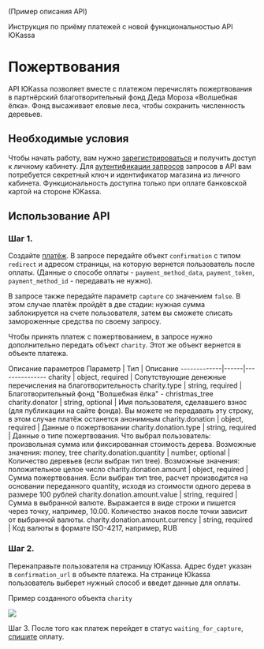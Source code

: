 (Пример описания API)

Инструкция по приёму платежей
с новой функциональностью API ЮKassa

# Пожертвования

API ЮKassa позволяет вместе с платежом перечислять пожертвования в партнёрский благотворительный фонд Деда Мороза «Волшебная ёлка». Фонд высаживает еловые леса, чтобы сохранить численность деревьев.

 ## Необходимые условия

Чтобы начать работу, вам нужно [зарегистрироваться](https://yookassa.ru/yooid/signin/step/login?contextId=UACB_CAC_551bd774-6d87-4f91-a07a-6ff59247221e) и получить доступ к личному кабинету. Для [аутентификации запросов](https://yookassa.ru/developers/using-api/basics#auth) запросов в API вам потребуется секретный ключ и идентификатор магазина из личного кабинета.
Функциональность доступна только при оплате банковской картой на стороне ЮKassa.

## Использование API

### Шаг 1.
Создайте [платёж](https://yookassa.ru/developers/api#create_payment). В запросе передайте объект `confirmation` с типом `redirect` и адресом страницы, на которую вернется пользователь после оплаты. (Данные о способе оплаты - `payment_method_data`, `payment_token`, `payment_method_id` - передавать не нужно).

В запросе также передайте параметр `capture` со значением `false`. В этом случае платёж пройдёт в две стадии: нужная сумма заблокируется на счете пользователя, затем вы сможете списать замороженные средства по своему запросу.

Чтобы принять платеж с пожертвованием, в запросе нужно дополнительно
передать объект `charity`. Этот же объект вернется в объекте платежа.

Описание параметров
Параметр | Тип | Описание
-------------|------|---------------
charity | object, required | Сопутствующие денежные перечисления на благотворительность
charity.type | string, required | Благотворительный фонд "Волшебная ёлка" - christmas_tree
charity.donator | string, optional | Имя пользователя, сделавшего взнос (для публикации на сайте фонда). Вы можете не передавать эту строку, в этом случае платёж останется анонимным
сharity.donation | object, required | Данные о пожертвовании
charity.donation.type | string, required | Данные о типе пожертвования. Что выбрал пользователь: произвольная сумма или фиксированная стоимость дерева. Возможные значения: money, tree
charity.donation.quantity | number, optional | Количество деревьев (если выбран тип  tree). Возможные значения: положительное целое число
charity.donation.amount | object, required | Сумма пожертвования. Если выбран тип tree, расчет производится на основании переданного quantity, исходя из стоимости одного дерева в размере 100 рублей
charity.donation.amount.value | string, required | Сумма в выбранной валюте. Выражается в виде строки и пишется через точку, например, 10.00. Количество знаков после точки зависит от выбранной валюты.
charity.donation.amount.currency | string, required | Код валюты в формате ISO-4217, например, RUB


### Шаг 2. 
Перенаправьте пользователя на страницу ЮKassa. Адрес будет указан в `confirmation_url` в объекте платежа. На странице Юkassa пользователь выберет нужный способ и введет данные для оплаты.

Пример созданного объекта `charity`

![](https://drive.google.com/file/d/1z6lkHoNPctdQLkp6cNBHjM_Kzv2CJ7g8/view?usp=sharing)

 Шаг 3. После того как платеж перейдет в статус `waiting_for_capture`, [спишите](https://yookassa.ru/developers/payments/payment-process#capture) оплату.
